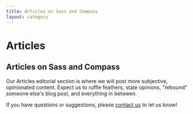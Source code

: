 ```yaml
---
title: Articles on Sass and Compass
layout: category
---
```


# Articles

## Articles on Sass and Compass

Our Articles editorial section is where we will post more subjective, opinionated content. Expect us to ruffle feathers, state opinions, "rebound" someone else's blog post, and everything in between.

If you have questions or suggestions, please [contact us](/contact) to let us know!

